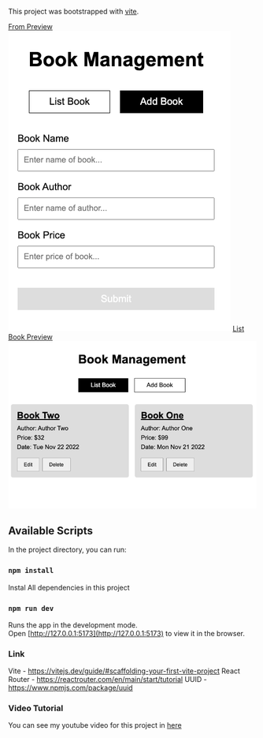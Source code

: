 This project was bootstrapped with [vite](https://vitejs.dev/guide/#scaffolding-your-first-vite-project).

<ins>From Preview</ins>
![Project Preview](src/images/addBook.png)
<ins>List Book Preview</ins>
![Project Preview](src/images/listbook.png)

## Available Scripts

In the project directory, you can run:

### `npm install`

Instal All dependencies in this project

### `npm run dev`

Runs the app in the development mode.<br />
Open [http://127.0.0.1:5173](http://127.0.0.1:5173) to view it in the browser.

### Link

Vite - https://vitejs.dev/guide/#scaffolding-your-first-vite-project
React Router - https://reactrouter.com/en/main/start/tutorial
UUID - https://www.npmjs.com/package/uuid

### Video Tutorial

You can see my youtube video for this project in [here](https://youtu.be/55MMOh49Oho)